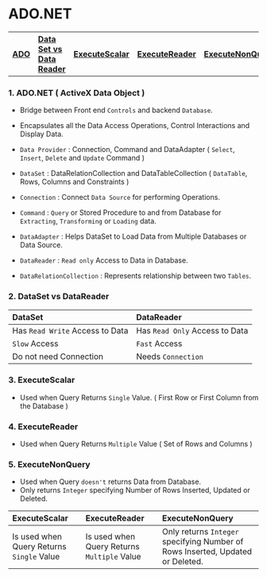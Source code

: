 # ADO.NET 

<table>
   <tr>      
      <th align=left><a href='#ado'>ADO</a></th>
      <th align=left><a href='#set'>Data Set vs Data Reader</a></th>   
      <th align=left><a href='#scalar'>ExecuteScalar</a></th>
      <th align=left><a href='#reader'>ExecuteReader</a></th>
      <th align=left><a href='#non'>ExecuteNonQuery</a></th>          
   </tr>
</table>
  

<h3 name='ado'>1. ADO.NET ( ActiveX Data Object )</h3>

- Bridge between Front end `Controls` and backend `Database`.
- Encapsulates all the Data Access Operations, Control Interactions and Display Data.

- `Data Provider` : Connection, Command and DataAdapter ( `Select`, `Insert`, `Delete` and `Update` Command )
- `DataSet` : DataRelationCollection and DataTableCollection ( `DataTable`, Rows, Columns and Constraints )

- `Connection`  : Connect `Data Source` for performing Operations.
- `Command` : `Query` or Stored Procedure to and from Database for `Extracting`, `Transforming` or `Loading` data.
- `DataAdapter` : Helps DataSet to Load Data from Multiple Databases or Data Source.
- `DataReader` : `Read only` Access to Data in Database.
- `DataRelationCollection` : Represents relationship between two `Tables`.

<h3 name='set'>2. DataSet vs DataReader</h3>

DataSet |  DataReader 
:--- | :---
Has `Read Write` Access to Data | Has `Read Only` Access to Data
`Slow` Access | `Fast` Access
Do not need Connection | Needs `Connection`

<h3 name='scalar'>3. ExecuteScalar</h3> 

- Used when Query Returns `Single` Value. ( First Row or First Column from the Database )

<h3 name='reader'>4. ExecuteReader</h3> 

- Used when Query Returns `Multiple` Value ( Set of Rows and Columns )

<h3 name='non'>5. ExecuteNonQuery</h3>

- Used when Query `doesn't` returns Data from Database. 
- Only returns `Integer` specifying Number of Rows Inserted, Updated or Deleted.	

ExecuteScalar | ExecuteReader | ExecuteNonQuery
:--- | :--- | :---
Is used when Query Returns `Single` Value | Is used when Query Returns `Multiple` Value | Only returns `Integer` specifying Number of Rows Inserted, Updated or Deleted.
